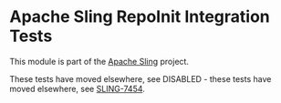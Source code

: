 # Apache Sling RepoInit Integration Tests

This module is part of the [Apache Sling](https://sling.apache.org) project.

These tests have moved elsewhere, see DISABLED - these tests have moved elsewhere, 
see [SLING-7454](https://issues.apache.org/jira/browse/SLING-7454).
